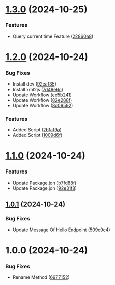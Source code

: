 # [1.3.0](https://github.com/MaxiCorrea/java-spring-boot-semantic-versioning/compare/v1.2.0...v1.3.0) (2024-10-25)


### Features

* Query current time Feature ([22860a8](https://github.com/MaxiCorrea/java-spring-boot-semantic-versioning/commit/22860a8de4328ec63eb1502035efc9c03087a985))

# [1.2.0](https://github.com/MaxiCorrea/java-spring-boot-semantic-versioning/compare/v1.1.0...v1.2.0) (2024-10-24)


### Bug Fixes

* Install dev ([92eaf35](https://github.com/MaxiCorrea/java-spring-boot-semantic-versioning/commit/92eaf35b25aeab5c6a9a3dec67ec9029e7955f09))
* Install xml2js ([7d49e6c](https://github.com/MaxiCorrea/java-spring-boot-semantic-versioning/commit/7d49e6ca93085b14ca4222399e37c135490cf14c))
* Update Workflow ([ee5b241](https://github.com/MaxiCorrea/java-spring-boot-semantic-versioning/commit/ee5b241f92e50524bddcb0ed78cfe132e2a199e1))
* Update Workflow ([82e288f](https://github.com/MaxiCorrea/java-spring-boot-semantic-versioning/commit/82e288f7ac1781dd74be4a00fa623c62144df32f))
* Update Workflow ([8c09592](https://github.com/MaxiCorrea/java-spring-boot-semantic-versioning/commit/8c095925b3f6faf43b51eaa262423408e90305b7))


### Features

* Added Script ([2b1af9a](https://github.com/MaxiCorrea/java-spring-boot-semantic-versioning/commit/2b1af9a23626aa543cca792135ee58580a70bc71))
* Added Script ([1009d6f](https://github.com/MaxiCorrea/java-spring-boot-semantic-versioning/commit/1009d6f6128fc6359312b4073175afefc933d2ae))

# [1.1.0](https://github.com/MaxiCorrea/java-spring-boot-semantic-versioning/compare/v1.0.1...v1.1.0) (2024-10-24)


### Features

* Update Package.jon ([b7fd88f](https://github.com/MaxiCorrea/java-spring-boot-semantic-versioning/commit/b7fd88f041e6fea7f54ac8b78a0ce1a84c6f2114))
* Update Package.jon ([92e31f8](https://github.com/MaxiCorrea/java-spring-boot-semantic-versioning/commit/92e31f8df0baa3591ba2639d0e492044affe83b8))

## [1.0.1](https://github.com/MaxiCorrea/java-spring-boot-semantic-versioning/compare/v1.0.0...v1.0.1) (2024-10-24)


### Bug Fixes

* Update Message Of Hello Endpoint ([509c9c4](https://github.com/MaxiCorrea/java-spring-boot-semantic-versioning/commit/509c9c4219072d41fc6eeb89d1ecb836fbbc45f9))

# 1.0.0 (2024-10-24)


### Bug Fixes

* Rename Method ([6977152](https://github.com/MaxiCorrea/java-spring-boot-semantic-versioning/commit/697715257a410fee70dfdfab7a7f8155c0dd963c))
